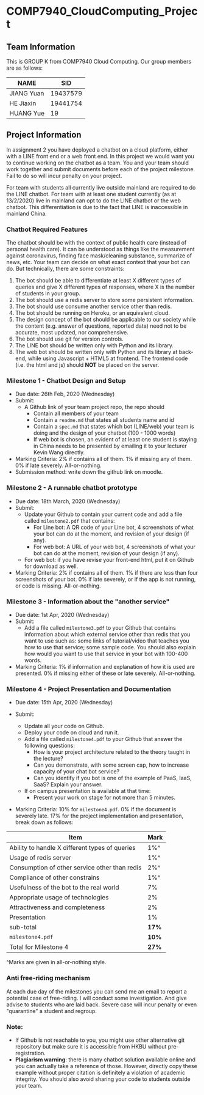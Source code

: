# COMP7940_CloudComputing_Project

## Team Information


   This is GROUP K from COMP7940 Cloud Computing. Our group members are as follows:

  |   NAME     |     SID   |
  |------------|-----------|
  |JIANG Yuan  |  19437579 |      
  |HE Jiaxin   |  19441754 |    
  |HUANG Yue   |  19       |   
  
  
## Project Information


In assignment 2 you have deployed a chatbot on a cloud platform, either with a LINE front end or a web front end. In this project we would want you to continue working on the chatbot as a team. You and your team should work together and submit documents before each of the project milestone. Fail to do so will incur penalty on your project.

For team with students all currently live outside mainland are required to do the LINE chatbot. For team with at least one student currently (as at 13/2/2020) live in mainland can opt to do the LINE chatbot or the web chatbot. This differentiation is due to the fact that LINE is inaccessible in mainland China.


### Chatbot Required Features

The chatbot should be with the context of public health care (instead of personal health care). It can be understood as things like the measurement against coronavirus, finding face mask/cleaning substance, summarize of news, etc. Your team can decide on what exact context that your bot can do. But technically, there are some constraints:

1. The bot should be able to differentiate at least X different types of queries and give X different types of responses, where X is the number of students in your group.
1. The bot should use a redis server to store some persistent information.
1. The bot should use consume another service other than redis.
1. The bot should be running on Heroku, or an equivalent cloud.
1. The design concept of the bot should be applicable to our society while the content (e.g. answer of questions, reported data) need not to be accurate, most updated, nor comprehensive. 
1. The bot should use git for version controls. 
1. The LINE bot should be written only with Python and its library. 
1. The web bot should be written only with Python and its library at back-end, while using Javascript + HTML5 at frontend. The frontend code (i.e. the html and js) should **NOT** be placed on the server.

### Milestone 1 - Chatbot Design and Setup

* Due date: 26th Feb, 2020 (Wednesday)
* Submit: 
    * A Github link of your team project repo, the repo should
        * Contain all members of your team
        * Contain a `readme.md` that states all students name and id
        * Contain a `spec.md` that states which bot (LINE/web) your team is doing and the design of your chatbot (100 - 1000 words)
        * If web bot is chosen, an evident of at least one student is staying in China needs to be presented by emailing it to your lecturer Kevin Wang directly.
* Marking Criteria: 2% if contains all of them. 1% if missing any of them. 0% if late severely. All-or-nothing.
* Submission method: write down the github link on moodle.

### Milestone 2 - A runnable chatbot prototype

* Due date: 18th March, 2020 (Wednesday)
* Submit:
    * Update your Github to contain your current code and add a file called `milestone2.pdf` that contains:
        * For Line bot: A QR code of your Line bot, 4 screenshots of what your bot can do at the moment, and revision of your design (if any).
        * For web bot: A URL of your web bot, 4 screenshots of what your bot can do at the moment, revision of your design (if any).
    * For web bot: if you have revise your front-end html, put it on Github for download as well.
* Marking Criteria: 2% if contains all of them. 1% if there are less than four screenshots of your bot. 0% if late severely, or if the app is not running, or code is missing. All-or-nothing.

### Milestone 3 - Information about the "another service"

* Due date: 1st Apr, 2020 (Wednesday)
* Submit:
    * Add a file called `milestone3.pdf` to your Github that contains information about which external service other than redis that you want to use such as: some links of tutorial/video that teaches you how to use that service; some sample code. You should also explain how would you want to use that service in your bot with 100-400 words.
* Marking Criteria: 1% if information and explanation of how it is used are presented. 0% if missing either of these or late severely. All-or-nothing.


### Milestone 4 - Project Presentation and Documentation

* Due date: 15th Apr, 2020 (Wednesday)
* Submit:
    * Update all your code on Github.
    * Deploy your code on cloud and run it.
    * Add a file called `milestone4.pdf` to your Github that answer the following questions:
        * How is your project architecture related to the theory taught in the lecture?
        * Can you demonstrate, with some screen cap, how to increase capacity of your chat bot service?
        * Can you identify if you bot is one of the example of PaaS, IaaS, SaaS? Explain your answer.
    * If on campus presentation is available at that time:
        * Present your work on stage for not more than 5 minutes.

* Marking Criteria: 10% for `milestone4.pdf`. 0% if the document is severely late. 17% for the project implementation and presentation, break down as follows:

| Item | Mark |
|---|---|
| Ability to handle X different types of queries | 1%^ |
| Usage of redis server | 1%^ |
| Consumption of other service other than redis | 2%^ |
| Compliance of other constrains | 1%^ |
| Usefulness of the bot to the real world | 7% |
| Appropriate usage of technologies | 2% |
| Attractiveness and completeness | 2% |
| Presentation | 1% |
| sub-total | **17%** |
| `milestone4.pdf` | **10%** |
| Total for Milestone 4 | **27%** |

^Marks are given in all-or-nothing style.

### Anti free-riding mechanism

At each due day of the milestones you can send me an email to report a potential case of free-riding. I will conduct some investigation. And give advise to students who are laid back. Severe case will incur penalty or even  "quarantine" a student and regroup.



### Note:

* If Github is not reachable to you, you might use other alternative git repository but make sure it is accessible from HKBU without pre-registration.
* **Plagiarism warning**: there is many chatbot solution available online and you can actually take a reference of those. However, directly copy these example without proper citation is definitely a violation of academic integrity. You should also avoid sharing your code to students outside your team.
